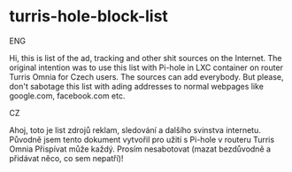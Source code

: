 # turris-hole-block-list

ENG

Hi, this is list of the ad, tracking and other shit sources on the Internet.
The original intention was to use this list with Pi-hole in LXC container on router Turris Omnia for Czech users.
The sources can add everybody.
But please, don't sabotage this list with ading addresses to normal webpages like google.com, facebook.com etc.


CZ

Ahoj, toto je list zdrojů reklam, sledování a dalšího svinstva internetu. 
Původně jsem tento dokument vytvořil pro užití s Pi-hole v routeru Turris Omnia
Přispívat může každý.
Prosím nesabotovat (mazat bezdůvodně a přidávat něco, co sem nepatří)!
